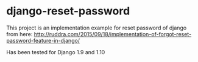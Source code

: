 # django-reset-password
This project is an implementation example for reset password of django from here: http://ruddra.com/2015/09/18/implementation-of-forgot-reset-password-feature-in-django/

Has been tested for Django 1.9 and 1.10
